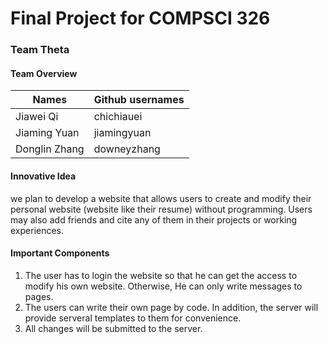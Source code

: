 # Final Project for COMPSCI 326
### Team Theta
#### Team Overview
|Names|Github usernames|
|  ----  | ----  |
|Jiawei Qi|chichiauei|
|Jiaming Yuan|jiamingyuan|
|Donglin Zhang|downeyzhang|

#### Innovative Idea
we plan to develop a website that allows users to create and modify their personal website (website like their resume) without programming. Users may also add friends and cite any of them in their projects or working experiences.

#### Important Components
1. The user has to login the website so that he can get the access to modify his own website. Otherwise, He can only write messages to pages.
2. The users can write their own page by code. In addition, the server will provide serveral templates to them for convenience. 
3. All changes will be submitted to the server.
